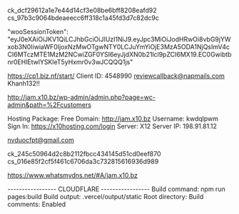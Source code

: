 ck_dcf29612a1e7e44d14cf3e08be6bff8208eafd92
cs_97b3c9064bdeaeecc6ff318c1a45fd3d7c82dc9c

"wooSessionToken": "eyJ0eXAiOiJKV1QiLCJhbGciOiJIUzI1NiJ9.eyJpc3MiOiJodHRwOi8vbG9jYWxob3N0IiwiaWF0IjoxNzMwOTgwNTY0LCJuYmYiOjE3MzA5ODA1NjQsImV4cCI6MTczMTE1MzM2NCwiZGF0YSI6eyJjdXN0b21lcl9pZCI6MX19.EC0Gwibtbnr0EHlEtwlYSKleT5yHxmr0v3wJCQQQ1js"

https://cp1.biz.nf/start/
Client ID: 4548990
reviewcallback@napmails.com
Khanh132!!

http://jam.x10.bz/wp-admin/admin.php?page=wc-admin&path=%2Fcustomers

Hosting Package: Free
Domain: http://jam.x10.bz
Username: kwdqlpwm
Sign In: https://x10hosting.com/login
Server: X12
Server IP: 198.91.81.12

nvduocfpt@gmail.com

ck_245c50964d2c8b2112fbcc434145d51cd0eef870
cs_016e85f2cf5f461c6706da3c732815616936d989

https://www.whatsmydns.net/#A/jam.x10.bz





----------------- CLOUDFLARE -----------------
Build command:
npm run pages:build
Build output:
.vercel/output/static
Root directory:
Build comments:
Enabled